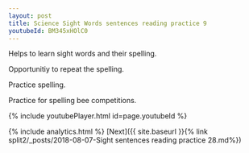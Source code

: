 ```yaml
---
layout: post
title: Science Sight Words sentences reading practice 9
youtubeId: BM345xHOlC0
---
```

 
 
Helps to learn sight words and their spelling.

Opportunitiy to repeat the spelling. 

Practice spelling. 
 
Practice for spelling bee competitions. 
 
{% include youtubePlayer.html id=page.youtubeId %}
 
 
{% include analytics.html %} 
[Next]({{ site.baseurl }}{% link  split2/_posts/2018-08-07-Sight sentences reading practice 28.md%})
 
